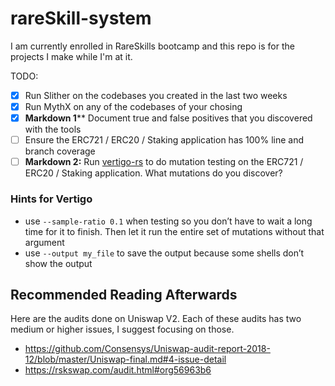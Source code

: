 # rareSkill-system
I am currently enrolled in RareSkills bootcamp and this repo is for the projects I make while I'm at it.

TODO:
- [X]  Run Slither on the codebases you created in the last two weeks
- [X]  Run MythX on any of the codebases of your chosing
- [X]  **Markdown 1**** Document true and false positives that you discovered with the tools
- [ ]  Ensure the ERC721 / ERC20 / Staking application has 100% line and branch coverage
- [ ]  **Markdown 2:** Run [vertigo-rs](https://github.com/RareSkills/vertigo-rs) to do mutation testing on the ERC721 / ERC20 / Staking application. What mutations do you discover?

### Hints for Vertigo

- use `--sample-ratio 0.1` when testing so you don’t have to wait a long time for it to finish. Then let it run the entire set of mutations without that argument
- use `--output my_file` to save the output because some shells don’t show the output

## Recommended Reading Afterwards

Here are the audits done on Uniswap V2. Each of these audits has two medium or higher issues, I suggest focusing on those.

- https://github.com/Consensys/Uniswap-audit-report-2018-12/blob/master/Uniswap-final.md#4-issue-detail
- https://rskswap.com/audit.html#org56963b6